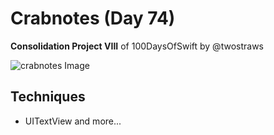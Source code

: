 # Crabnotes (Day 74)

**Consolidation Project VIII** of 100DaysOfSwift by @twostraws

![crabnotes Image](images/crabnotes.gif "crabnotes")

## Techniques
- UITextView
and more...

